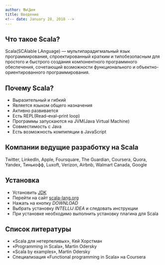 ```yaml
---
author: 𝕭𝖊𝖎𝖅𝖊𝖗𝖔
title: Введение
<!-- date: January 28, 2018 -->
---
```


## Что такое Scala?

Scala(SCAlable LАnguage) — мультипарадигмальный язык программирования, спроектированный кратким и типобезопасным для простого и быстрого создания компонентного программного обеспечения, сочетающий возможности функционального и объектно-ориентированного программирования.

## Почему Scala?

* Выразительный и гибкий
* Является языком общего назначения
* Активно развивается
* Есть REPL(Read–eval–print loop)
* Программы запускаются на JVM(Java Virtual Machine)
* Совместимость с Java
* Есть возможность компиляции в JavaScript

## Компании ведущие разработку на Scala

Twitter, LinkedIn, Apple, Foursquare, The Guardian, Coursera, Quora, Yandex, Тинькофф, Luxoft, Verizon, Airbnb, Walmart Canada, Google

## Установка

* Установить [JDK](http://www.oracle.com/technetwork/java/javase/downloads/index.html)
* Перейти на сайт [scala-lang.org](https://www.scala-lang.org)
* Нажать на кнопку *DOWNLOAD*
* Выбрать установку *INTELLIJ IDEA* и следовать инструкции
* При установке необходимо выполнить установку плагина для Scala

## Список литературы

* «Scala для нетерпеливых», Кей Хорстман
* «Programming in Scala», Martin Odersky
* «Scala by examples», Martin Odersky
* Специализация «Functional programming in Scala» на Coursera
